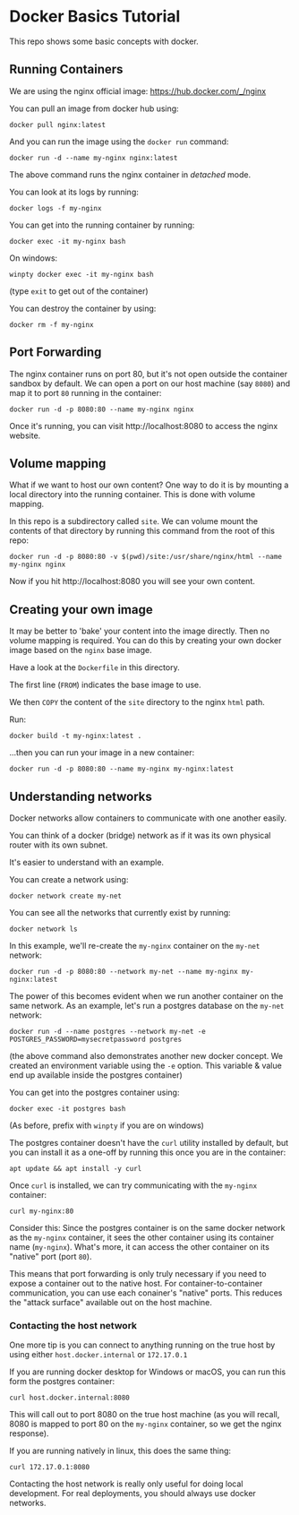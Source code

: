 # Docker Basics Tutorial

This repo shows some basic concepts with docker.

## Running Containers
We are using the nginx official image:
https://hub.docker.com/_/nginx

You can pull an image from docker hub using:

```
docker pull nginx:latest
```

And you can run the image using the `docker run` command:

```
docker run -d --name my-nginx nginx:latest
```

The above command runs the nginx container in *detached* mode.

You can look at its logs by running:

```
docker logs -f my-nginx
```

You can get into the running container by running:

```
docker exec -it my-nginx bash
```

On windows:

```
winpty docker exec -it my-nginx bash
```

(type `exit` to get out of the container)

You can destroy the container by using:

```
docker rm -f my-nginx
```

## Port Forwarding
The nginx container runs on port 80, but it's not open outside the container sandbox by default.  We can open a port on our host machine (say `8080`) and map it to port `80` running in the container:

```
docker run -d -p 8080:80 --name my-nginx nginx
```

Once it's running, you can visit http://localhost:8080 to access the nginx website.

## Volume mapping
What if we want to host our own content?  One way to do it is by mounting a local directory into the running container.  This is done with volume mapping.

In this repo is a subdirectory called `site`.  We can volume mount the contents of that directory by running this command from the root of this repo:

```
docker run -d -p 8080:80 -v $(pwd)/site:/usr/share/nginx/html --name my-nginx nginx
```

Now if you hit http://localhost:8080 you will see your own content.

## Creating your own image
It may be better to 'bake' your content into the image directly.  Then no volume mapping is required.  You can do this by creating your own docker image based on the `nginx` base image.

Have a look at the `Dockerfile` in this directory.

The first line (`FROM`) indicates the base image to use.

We then `COPY` the content of the `site` directory to the nginx `html` path.

Run:
```
docker build -t my-nginx:latest .
```

...then you can run your image in a new container:

```
docker run -d -p 8080:80 --name my-nginx my-nginx:latest
```

## Understanding networks
Docker networks allow containers to communicate with one another easily.

You can think of a docker (bridge) network as if it was its own physical router with its own subnet.

It's easier to understand with an example.

You can create a network using:

```
docker network create my-net
```

You can see all the networks that currently exist by running:

```
docker network ls
```

In this example, we'll re-create the `my-nginx` container on the `my-net` network:

```
docker run -d -p 8080:80 --network my-net --name my-nginx my-nginx:latest
```

The power of this becomes evident when we run another container on the same network.  As an example, let's run a postgres database on the `my-net` network:

```
docker run -d --name postgres --network my-net -e POSTGRES_PASSWORD=mysecretpassword postgres
```

(the above command also demonstrates another new docker concept.  We created an environment variable using the `-e` option.  This variable & value end up available inside the postgres container)

You can get into the postgres container using:

```
docker exec -it postgres bash
```

(As before, prefix with `winpty` if you are on windows)

The postgres container doesn't have the `curl` utility installed by default, but you can install it as a one-off by running this once you are in the container:

```
apt update && apt install -y curl
```

Once `curl` is installed, we can try communicating with the `my-nginx` container:

```
curl my-nginx:80
```

Consider this:
Since the postgres container is on the same docker network as the `my-nginx` container, it sees the other container using its container name (`my-nginx`).  What's more, it can access the other container on its "native" port (port `80`).

This means that port forwarding is only truly necessary if you need to expose a container out to the native host.  For container-to-container communication, you can use each conainer's "native" ports.  This reduces the "attack surface" available out on the host machine.

### Contacting the host network
One more tip is you can connect to anything running on the true host by using either `host.docker.internal` or `172.17.0.1`

If you are running docker desktop for Windows or macOS, you can run this form the postgres container:

```
curl host.docker.internal:8080
```

This will call out to port 8080 on the true host machine (as you will recall, 8080 is mapped to port 80 on the `my-nginx` container, so we get the nginx response).

If you are running natively in linux, this does the same thing:

```
curl 172.17.0.1:8080
```

Contacting the host network is really only useful for doing local development.  For real deployments, you should always use docker networks.